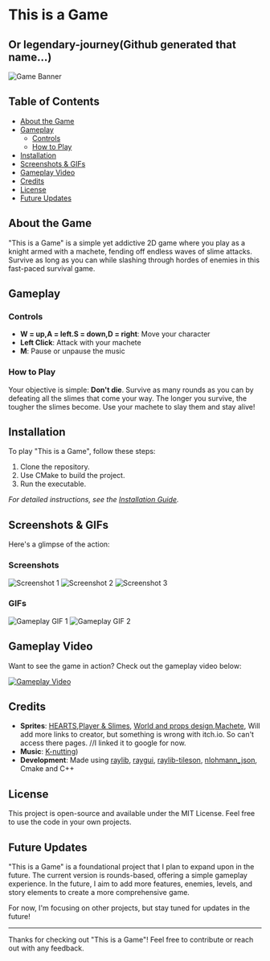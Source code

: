 # This is a Game
## Or legendary-journey(Github generated that name...)

![Game Banner](Screenshots/thisisagame.webp)

## Table of Contents
- [About the Game](#about-the-game)
- [Gameplay](#gameplay)
  - [Controls](#controls)
  - [How to Play](#how-to-play)
- [Installation](#installation)
- [Screenshots & GIFs](#screenshots--gifs)
- [Gameplay Video](#gameplay-video)
- [Credits](#credits)
- [License](#license)
- [Future Updates](#future-updates)

## About the Game
"This is a Game" is a simple yet addictive 2D game where you play as a knight armed with a machete, fending off endless waves of slime attacks. Survive as long as you can while slashing through hordes of enemies in this fast-paced survival game.

## Gameplay

### Controls
- **W = up,A = left.S = down,D = right**: Move your character
- **Left Click**: Attack with your machete
- **M**: Pause or unpause the music

### How to Play
Your objective is simple: **Don't die**. Survive as many rounds as you can by defeating all the slimes that come your way. The longer you survive, the tougher the slimes become. Use your machete to slay them and stay alive!

## Installation
To play "This is a Game", follow these steps:
1. Clone the repository.
2. Use CMake to build the project.
3. Run the executable.

*For detailed instructions, see the [Installation Guide](installation-guide-link).*

## Screenshots & GIFs
Here's a glimpse of the action:

### Screenshots
![Screenshot 1](Screenshots/Menu1.png)
![Screenshot 2](Screenshots/Spawn.png)
![Screenshot 3](Screenshots/GameOver.png)

### GIFs
![Gameplay GIF 1](Screenshots/ThisIsGame.gif)
![Gameplay GIF 2](Screenshots/Attack.gif)

## Gameplay Video
Want to see the game in action? Check out the gameplay video below:

[![Gameplay Video](Screenshots/Menu1.png)](https://youtu.be/90T6ZYYAarw)


## Credits
- **Sprites**: [HEARTS]([link-to-sprite-credits](https://skristi.itch.io/heart-and-health-bars)),[Player & Slimes](www.google.com), [World and props design](www.goggle.com),[Machete](www.google.com), Will add more links to creator, but something is wrong with itch.io. So can't access there pages. //I linked it to google for now.
- **Music**: [K-nutting](https://soundcloud.com/knut-lyv-n/k-nutting))
- **Development**: Made using [raylib](https://www.raylib.com/), [raygui](https://github.com/raysan5/raygui), [raylib-tileson](https://github.com/RobLoach/raylib-tileson), [nlohmann_json](https://github.com/nlohmann/json), Cmake and C++

## License
This project is open-source and available under the MIT License. Feel free to use the code in your own projects.

## Future Updates
"This is a Game" is a foundational project that I plan to expand upon in the future. The current version is rounds-based, offering a simple gameplay experience. In the future, I aim to add more features, enemies, levels, and story elements to create a more comprehensive game.

For now, I'm focusing on other projects, but stay tuned for updates in the future!

---

Thanks for checking out "This is a Game"! Feel free to contribute or reach out with any feedback.
